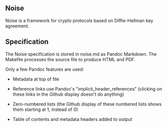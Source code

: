 
Noise
---------
Noise is a framework for crypto protocols based on Diffie-Hellman key agreement.

Specification
---------------

The Noise specification is stored in noise.md as Pandoc Markdown.  The Makefile
processes the source file to produce HTML and PDF.

Only a few Pandoc features are used:

 - Metadata at top of file

 - Reference links use Pandoc's "implicit_header_references" (clicking on these
   links in the Github display doesn't do anything)

 - Zero-numbered lists (the Github display of these numbered lists
   shows them starting at 1, instead of 0)

 - Table of contents and metadata headers added to output
